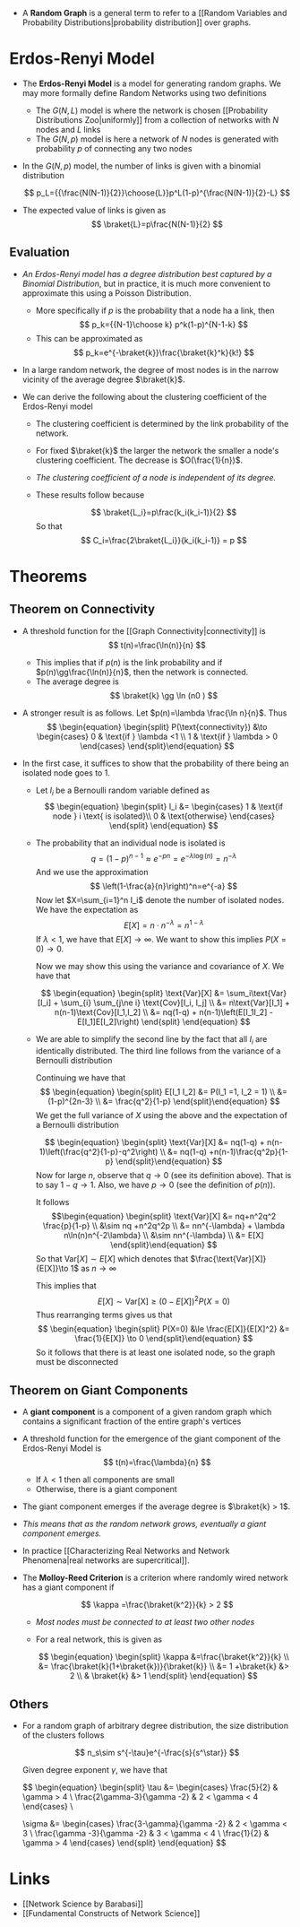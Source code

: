 * A **Random Graph** is a general term to refer to a [[Random Variables and Probability Distributions|probability distribution]] over graphs. 
# Erdos-Renyi Model
* The **Erdos-Renyi Model** is a model for generating random graphs. We may more formally define Random Networks using two definitions 
	* The $G(N,L)$ model is where the network is chosen [[Probability Distributions Zoo|uniformly]] from a collection of networks with $N$ nodes and $L$ links 
	* The $G(N,p)$ model is here a network of $N$ nodes is generated with probability $p$ of connecting any two nodes 

* In the $G(N,p)$ model, the number of links is given with a binomial distribution 
  
  $$
  p_L={{\frac{N(N-1)}{2}}\choose{L}}p^L(1-p)^{\frac{N(N-1)}{2}-L}
  $$
* The expected value of links is given as 
  $$
  \braket{L}=p\frac{N(N-1)}{2}
  $$

## Evaluation
* *An Erdos-Renyi model has a degree distribution best captured by a Binomial Distribution*, but in practice, it is much more convenient to approximate this using a Poisson Distribution.
	* More specifically if $p$ is the probability that a node ha a link, then 
	  $$
	  p_k={{N-1}\choose k} p^k(1-p)^{N-1-k}
	  $$
	* This can be approximated as 
	  $$
	  p_k=e^{-\braket{k}}\frac{\braket{k}^k}{k!}
	  $$
* In a large random network, the degree of most nodes is in the narrow vicinity of the average degree $\braket{k}$.

* We can derive the following about the clustering coefficient of the Erdos-Renyi model 
	* The clustering coefficient is determined by the link probability of the network.
	* For fixed $\braket{k}$ the larger the network the smaller a node's clustering coefficient. The decrease is $O(\frac{1}{n})$.
	* *The clustering coefficient of a node is independent of its degree.*
	* These results follow because
	  
	  $$
	  \braket{L_i}=p\frac{k_i(k_i-1)}{2}
	  $$
	  So that 
	  $$
	  C_i=\frac{2\braket{L_i}}{k_i(k_i-1)} = p
	  $$
# Theorems 
## Theorem on Connectivity 
* A threshold function for the [[Graph Connectivity|connectivity]] is 
  $$
  t(n)=\frac{\ln(n)}{n}
  $$

	* This implies that if $p(n)$ is the link probability and if $p(n)\gg\frac{\ln(n)}{n}$, then the network is connected. 
	* The average degree is 
	  $$
	  \braket{k} \gg \ln (n0 )
	  $$

* A stronger result is as follows. Let $p(n)=\lambda \frac{\ln n}{n}$. Thus 
  $$
  \begin{equation} \begin{split}
  P(\text{connectivity}) &\to \begin{cases}
  0 & \text{if } \lambda <1 \\
  1 & \text{if } \lambda > 0
  \end{cases}
  \end{split}\end{equation}
  $$
* In the first case, it suffices to show that the probability of there being an isolated node goes to $1$.
	* Let $I_i$ be a Bernoulli random variable defined as  
	  $$
	  \begin{equation} 
	  \begin{split}
	  I_i &= \begin{cases}
	  1 & \text{if node } i \text{ is isolated}\\
	  0 & \text{otherwise}
	  \end{cases}
	  \end{split}
	  \end{equation}
	  $$
	* The probability that an individual node is isolated is 
	  $$
	  q=(1-p)^{n-1}\approx e^{-pn} = e^{-\lambda \log (n)}= n^{-\lambda}
	  $$
	  And we use the approximation 
	  $$
	  \left(1-\frac{a}{n}\right)^n=e^{-a}
	  $$
	  Now let $X=\sum_{i=1}^n I_i$ denote the number of isolated nodes. We have the expectation as 
	  $$
	  E[X]=n\cdot n^{-\lambda}=n^{1-\lambda}
	  $$
	  If $\lambda < 1$, we have that $E[X]\to \infty$. We want to show this implies $P(X=0)\to 0$. 
	  
	  Now we may show this using the variance and covariance of $X$. We have that
	  
	  $$
	  \begin{equation} 
	  \begin{split}
	  \text{Var}[X] &= \sum_i\text{Var}[I_i] + \sum_{i} \sum_{j\ne i} \text{Cov}[I_i, I_j] \\
	  &= n\text{Var}[I_1] + n(n-1)\text{Cov}[I_1,I_2]  \\ 
	  &= nq(1-q) + n(n-1)\left(E[I_1I_2] -E[I_1]E[I_2]\right)
	  \end{split}
	  \end{equation} 
	  $$
	  
	* We are able to simplify the second line by the fact that all $I_i$ are identically distributed. The third line follows from the variance of a Bernoulli distribution
	  
	  Continuing we have that 
	  $$
	  \begin{equation} \begin{split}
	  E[I_1 I_2] &= P(I_1 =1, I_2 = 1) \\
	  &= (1-p)^{2n-3} \\ 
	  &= \frac{q^2}{1-p}
	  \end{split}\end{equation}
	  $$
	  We get the full variance of $X$ using the above and the expectation of a Bernoulli distribution 
	  
	  $$
	  \begin{equation}
	  \begin{split}
	  \text{Var}[X] &= nq(1-q) + n(n-1)\left(\frac{q^2}{1-p}-q^2\right)  \\
	  &= nq(1-q) +n(n-1)\frac{q^2p}{1-p}
	  \end{split}\end{equation} 
	  $$
	  Now for large $n$, observe that $q\to 0$ (see its definition above).   That is to say $1-q\to 1$.  Also, we have $p\to 0$ (see the definition of $p(n)$). 
	  
	  It follows 
	  $$\begin{equation} \begin{split}
	  \text{Var}[X] &= nq+n^2q^2 \frac{p}{1-p} \\ 
	  &\sim nq +n^2q^2p \\
	  &= nn^{-\lambda} + \lambda n\ln(n)n^{-2\lambda} \\ 
	  &\sim nn^{-\lambda} \\
	  &= E[X]
	  \end{split}\end{equation}
	  $$
	  So that $\text{Var}[X]\sim E[X]$ which denotes that $\frac{\text{Var}[X]}{E[X]}\to 1$  as $n\to \infty$
	  
	  This implies that 
	  $$
	  E[X]\sim \text{Var[X]}\ge (0-E[X])^2P(X=0)
	  $$
	  Thus rearranging terms gives us that 
	  $$
	  \begin{equation} 
	  \begin{split}
	  P(X=0) &\le \frac{E[X]}{E[X]^2} &= \frac{1}{E[X]} \to 0 
	  \end{split}\end{equation}
	  $$So it follows that there is at least one isolated node, so the graph must be disconnected 

## Theorem on Giant Components 

* A **giant component** is a component of a given random graph which contains a significant fraction of the entire graph's vertices

* A threshold function for the emergence of the giant component of the Erdos-Renyi Model is 
  $$
  t(n)=\frac{\lambda}{n}
  $$
	* If $\lambda < 1$ then all components are small 
	* Otherwise, there is a giant component 
* The giant component emerges if the average degree is $\braket{k} > 1$.
* *This means that as the random network grows, eventually a giant component emerges.*
* In practice [[Characterizing Real Networks and Network Phenomena|real networks are supercritical]]. 

* The **Molloy-Reed Criterion** is a criterion where randomly wired network has a giant component if 
  
  $$
  \kappa =\frac{\braket{k^2}}{k} > 2
  $$
  
	* *Most nodes must be connected to at least two other nodes*
	* For a real network, this  is given as 
	  
	  $$
	  \begin{equation} 
	  \begin{split}
	  \kappa &=\frac{\braket{k^2}}{k} \\
	  &= \frac{\braket{k}(1+\braket{k})}{\braket{k}} \\
	  &= 1 +\braket{k} &> 2 \\ 
	  & \braket{k} &> 1
	  \end{split}
	  \end{equation}
	  $$



## Others 
* For a random graph of arbitrary degree distribution, the  size distribution of the clusters follows 
  
  $$
  n_s\sim s^{-\tau}e^{-\frac{s}{s^\star}}
  $$
  
  Given degree exponent $\gamma$, we have that 
  
  
  $$
    \begin{equation}
  \begin{split}
  \tau &= 
  \begin{cases}
  \frac{5}{2} & \gamma > 4 \\
  \frac{2\gamma-3}{\gamma -2} & 2 < \gamma < 4 
  \end{cases} \\
  
  \sigma &= 
  \begin{cases}
  \frac{3-\gamma}{\gamma -2} & 2 < \gamma < 3 \\
  \frac{\gamma -3}{\gamma -2} & 3 < \gamma < 4 \\
  \frac{1}{2} & \gamma > 4
  \end{cases}
  \end{split}
  \end{equation}
  $$


# Links 
* [[Network Science by Barabasi]]
* [[Fundamental Constructs of Network Science]]